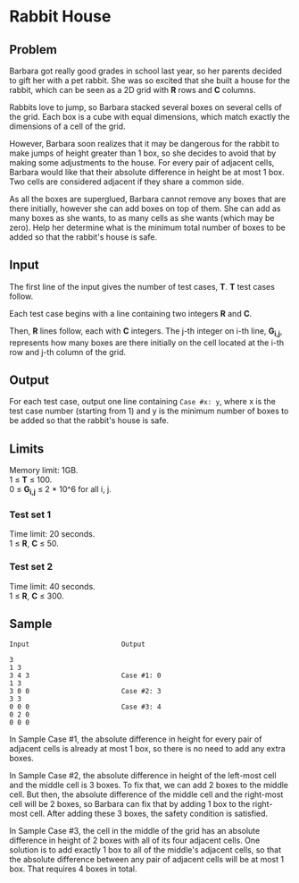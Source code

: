 # Rabbit House

## Problem

Barbara got really good grades in school last year, so her parents decided to gift her with a pet rabbit. She was so excited that she built a house for the rabbit, which can be seen as a 2D grid with **R** rows and **C** columns.

Rabbits love to jump, so Barbara stacked several boxes on several cells of the grid. Each box is a cube with equal dimensions, which match exactly the dimensions of a cell of the grid.

However, Barbara soon realizes that it may be dangerous for the rabbit to make jumps of height greater than 1 box, so she decides to avoid that by making some adjustments to the house. For every pair of adjacent cells, Barbara would like that their absolute difference in height be at most 1 box. Two cells are considered adjacent if they share a common side.

As all the boxes are superglued, Barbara cannot remove any boxes that are there initially, however she can add boxes on top of them. She can add as many boxes as she wants, to as many cells as she wants (which may be zero). Help her determine what is the minimum total number of boxes to be added so that the rabbit's house is safe.

## Input
The first line of the input gives the number of test cases, **T**. **T** test cases follow.

Each test case begins with a line containing two integers **R** and **C**.

Then, **R** lines follow, each with **C** integers. The j-th integer on i-th line, **G<sub>i,j</sub>**, represents how many boxes are there initially on the cell located at the i-th row and j-th column of the grid.

## Output
For each test case, output one line containing ```Case #x: y```, where x is the test case number (starting from 1) and y is the minimum number of boxes to be added so that the rabbit's house is safe.

## Limits
Memory limit: 1GB.<br />
1 ≤ **T** ≤ 100.<br />
0 ≤ **G<sub>i,j</sub>** ≤ 2 * 10^6 for all i, j.<br />

### Test set 1
Time limit: 20 seconds.<br />
1 ≤ **R**, **C** ≤ 50.<br />

### Test set 2
Time limit: 40 seconds.<br />
1 ≤ **R**, **C** ≤ 300.<br />

## Sample
```
Input                       Output
 
3
1 3
3 4 3                       Case #1: 0
1 3
3 0 0                       Case #2: 3
3 3
0 0 0                       Case #3: 4
0 2 0
0 0 0
```
  
In Sample Case #1, the absolute difference in height for every pair of adjacent cells is already at most 1 box, so there is no need to add any extra boxes.

In Sample Case #2, the absolute difference in height of the left-most cell and the middle cell is 3 boxes. To fix that, we can add 2 boxes to the middle cell. But then, the absolute difference of the middle cell and the right-most cell will be 2 boxes, so Barbara can fix that by adding 1 box to the right-most cell. After adding these 3 boxes, the safety condition is satisfied.

In Sample Case #3, the cell in the middle of the grid has an absolute difference in height of 2 boxes with all of its four adjacent cells. One solution is to add exactly 1 box to all of the middle's adjacent cells, so that the absolute difference between any pair of adjacent cells will be at most 1 box. That requires 4 boxes in total.